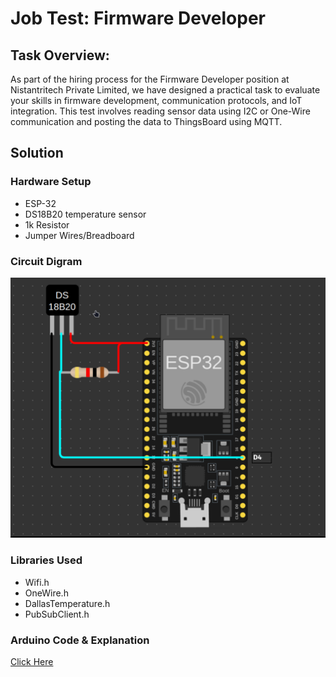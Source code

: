 # Job Test: Firmware Developer

## Task Overview:
As part of the hiring process for the Firmware Developer position at Nistantritech
Private Limited, we have designed a practical task to evaluate your skills in firmware
development, communication protocols, and IoT integration. This test involves reading
sensor data using I2C or One-Wire communication and posting the data to ThingsBoard
using MQTT.

## Solution

### Hardware Setup
* ESP-32
* DS18B20 temperature sensor
* 1k Resistor
* Jumper Wires/Breadboard

### Circuit Digram
![Circuit Digram](https://github.com/Eviltr0N/mqtt_assignment/raw/main/circuit.png)

### Libraries Used
* Wifi.h
* OneWire.h
* DallasTemperature.h
* PubSubClient.h

### Arduino Code & Explanation

[Click Here](https://github.com/Eviltr0N/mqtt_assignment/blob/main/temp_sensor_assign.ino)
